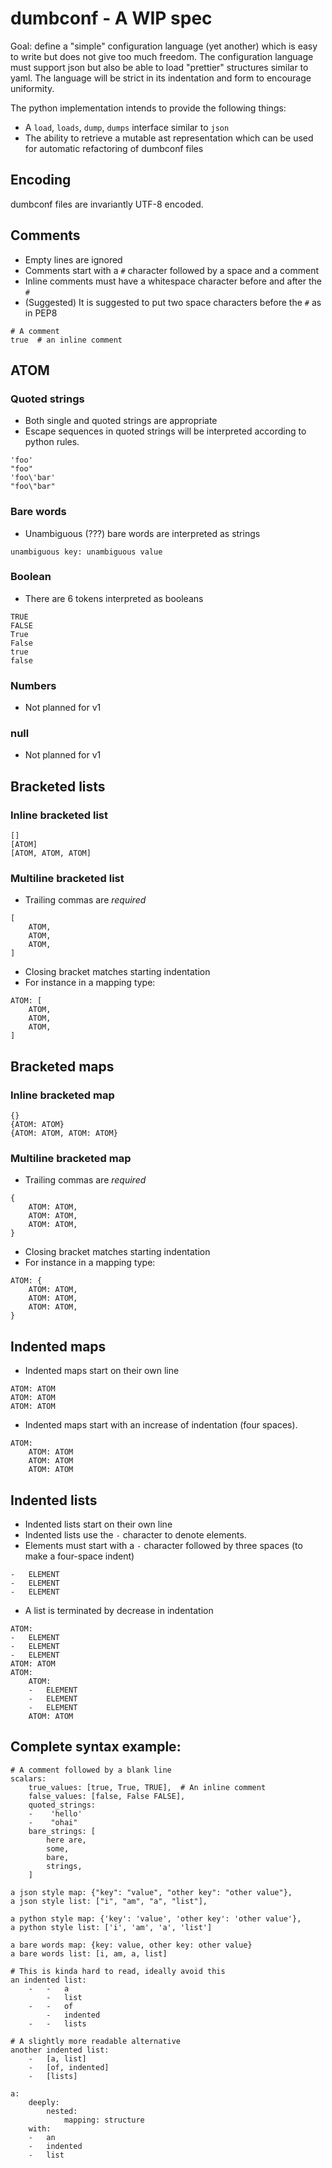 # dumbconf - A WIP spec

Goal: define a "simple" configuration language (yet another) which is easy to
write but does not give too much freedom.  The configuration language must
support json but also be able to load "prettier" structures similar to yaml.
The language will be strict in its indentation and form to encourage
uniformity.

The python implementation intends to provide the following things:
- A `load`, `loads`, `dump`, `dumps` interface similar to `json`
- The ability to retrieve a mutable ast representation which can be used for
  automatic refactoring of dumbconf files

## Encoding

dumbconf files are invariantly UTF-8 encoded.

## Comments
- Empty lines are ignored
- Comments start with a `#` character followed by a space and a comment
- Inline comments must have a whitespace character before and after the `#`
- (Suggested) It is suggested to put two space characters before the `#` as in
  PEP8
```
# A comment
true  # an inline comment
```

## ATOM

### Quoted strings
- Both single and quoted strings are appropriate
- Escape sequences in quoted strings will be interpreted according to python
  rules.
```
'foo'
"foo"
'foo\'bar'
"foo\"bar"
```

### Bare words
- Unambiguous (???) bare words are interpreted as strings
```
unambiguous key: unambiguous value
```

### Boolean
- There are 6 tokens interpreted as booleans
```
TRUE
FALSE
True
False
true
false
```

### Numbers
- Not planned for v1

### null
- Not planned for v1


## Bracketed lists

### Inline bracketed list

```
[]
[ATOM]
[ATOM, ATOM, ATOM]
```

### Multiline bracketed list

- Trailing commas are *required*

```
[
    ATOM,
    ATOM,
    ATOM,
]
```


- Closing bracket matches starting indentation
- For instance in a mapping type:
```
ATOM: [
    ATOM,
    ATOM,
    ATOM,
]
```

## Bracketed maps

### Inline bracketed map

```
{}
{ATOM: ATOM}
{ATOM: ATOM, ATOM: ATOM}
```

### Multiline bracketed map

- Trailing commas are *required*

```
{
    ATOM: ATOM,
    ATOM: ATOM,
    ATOM: ATOM,
}
```

- Closing bracket matches starting indentation
- For instance in a mapping type:
```
ATOM: {
    ATOM: ATOM,
    ATOM: ATOM,
    ATOM: ATOM,
}
```

## Indented maps
- Indented maps start on their own line
```
ATOM: ATOM
ATOM: ATOM
ATOM: ATOM
```

- Indented maps start with an increase of indentation (four spaces).
```
ATOM:
    ATOM: ATOM
    ATOM: ATOM
    ATOM: ATOM
```

## Indented lists
- Indented lists start on their own line
- Indented lists use the `-` character to denote elements.
- Elements must start with a `-` character followed by three spaces (to make
  a four-space indent)
```
-   ELEMENT
-   ELEMENT
-   ELEMENT
```

- A list is terminated by decrease in indentation
```
ATOM:
-   ELEMENT
-   ELEMENT
-   ELEMENT
ATOM: ATOM
ATOM:
    ATOM:
    -   ELEMENT
    -   ELEMENT
    -   ELEMENT
    ATOM: ATOM
```


## Complete syntax example:

```
# A comment followed by a blank line
scalars:
    true_values: [true, True, TRUE],  # An inline comment
    false_values: [false, False FALSE],
    quoted_strings:
    -    'hello'
    -    "ohai"
    bare_strings: [
        here are,
        some,
        bare,
        strings,
    ]

a json style map: {"key": "value", "other key": "other value"},
a json style list: ["i", "am", "a", "list"],

a python style map: {'key': 'value', 'other key': 'other value'},
a python style list: ['i', 'am', 'a', 'list']

a bare words map: {key: value, other key: other value}
a bare words list: [i, am, a, list]

# This is kinda hard to read, ideally avoid this
an indented list:
    -   -   a
        -   list
    -   -   of
        -   indented
    -   -   lists

# A slightly more readable alternative
another indented list:
    -   [a, list]
    -   [of, indented]
    -   [lists]

a:
    deeply:
        nested:
            mapping: structure
    with:
    -   an
    -   indented
    -   list
```
